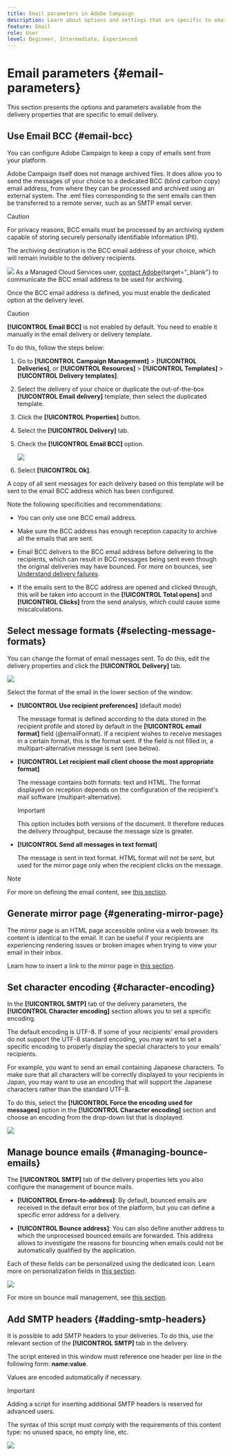 ```yaml
---
title: Email parameters in Adobe Campaign
description: Learn about options and settings that are specific to email delivery in Adobe Campaign.
feature: Email
role: User
level: Beginner, Intermediate, Experienced
---
```

# Email parameters {#email-parameters}

This section presents the options and parameters available from the delivery properties that are specific to email delivery.

## Use Email BCC {#email-bcc}

<!--
>[!NOTE]
>
>This capability is available starting Campaign v8.3. To check your version, refer to [this section](../start/compatibility-matrix.md#how-to-check-your-campaign-version-and-buildversion)-->

You can configure Adobe Campaign to keep a copy of emails sent from your platform.

Adobe Campaign itself does not manage archived files. It does allow you to send the messages of your choice to a dedicated BCC (blind carbon copy) email address, from where they can be processed and archived using an external system. The .eml files corresponding to the sent emails can then be transferred to a remote server, such as an SMTP email server.

>[!CAUTION]
>
>For privacy reasons, BCC emails must be processed by an archiving system capable of storing securely personally identifiable information (PII).

The archiving destination is the BCC email address of your choice, which will remain invisible to the delivery recipients.

![](../assets/do-not-localize/speech.png)  As a Managed Cloud Services user, [contact Adobe](../start/campaign-faq.md#support){target="_blank"} to communicate the BCC email address to be used for archiving.

Once the BCC email address is defined, you must enable the dedicated option at the delivery level.

>[!CAUTION]
>
>**[!UICONTROL Email BCC]** is not enabled by default. You need to enable it manually in the email delivery or delivery template.

To do this, follow the steps below:

1. Go to **[!UICONTROL Campaign Management]** > **[!UICONTROL Deliveries]**, or **[!UICONTROL Resources]** > **[!UICONTROL Templates]** > **[!UICONTROL Delivery templates]**.
1. Select the delivery of your choice or duplicate the out-of-the-box **[!UICONTROL Email delivery]** template, then select the duplicated template.
1. Click the **[!UICONTROL Properties]** button.
1. Select the **[!UICONTROL Delivery]** tab.
1. Check the **[!UICONTROL Email BCC]** option.

    ![](assets/email-bcc.png)

1. Select **[!UICONTROL Ok]**.

A copy of all sent messages for each delivery based on this template will be sent to the email BCC address which has been configured.

Note the following specificities and recommendations:

* You can only use one BCC email address.

* Make sure the BCC address has enough reception capacity to archive all the emails that are sent.

* Email BCC <!--with Enhanced MTA--> delivers to the BCC email address before delivering to the recipients, which can result in BCC messages being sent even though the original deliveries may have bounced. For more on bounces, see [Understand delivery failures](delivery-failures.md).

* If the emails sent to the BCC address are opened and clicked through, this will be taken into account in the **[!UICONTROL Total opens]** and **[!UICONTROL Clicks]** from the send analysis, which could cause some miscalculations.

<!--Only successfully sent emails are taken in account, bounces are not.-->

## Select message formats {#selecting-message-formats}

You can change the format of email messages sent. To do this, edit the delivery properties and click the **[!UICONTROL Delivery]** tab.

![](assets/email-message-format.png)

Select the format of the email in the lower section of the window:

* **[!UICONTROL Use recipient preferences]** (default mode)

  The message format is defined according to the data stored in the recipient profile and stored by default in the **[!UICONTROL email format]** field (@emailFormat). If a recipient wishes to receive messages in a certain format, this is the format sent. If the field is not filled in, a multipart-alternative message is sent (see below).

* **[!UICONTROL Let recipient mail client choose the most appropriate format]**

  The message contains both formats: text and HTML. The format displayed on reception depends on the configuration of the recipient's mail software (multipart-alternative).

  >[!IMPORTANT]
  >
  >This option includes both versions of the document. It therefore reduces the delivery throughput, because the message size is greater.

* **[!UICONTROL Send all messages in text format]**

  The message is sent in text format. HTML format will not be sent, but used for the mirror page only when the recipient clicks on the message.

>[!NOTE]
>
>For more on defining the email content, see [this section](xxx).

## Generate mirror page {#generating-mirror-page}

The mirror page is an HTML page accessible online via a web browser. Its content is identical to the email. It can be useful if your recipients are experiencing rendering issues or broken images when trying to view your email in their inbox.

Learn how to insert a link to the mirror page in [this section](mirror-page.md).

## Set character encoding {#character-encoding}

In the **[!UICONTROL SMTP]** tab of the delivery parameters, the **[!UICONTROL Character encoding]** section allows you to set a specific encoding.

The default encoding is UTF-8. If some of your recipients' email providers do not support the UTF-8 standard encoding, you may want to set a specific encoding to properly display the special characters to your emails' recipients.

For example, you want to send an email containing Japanese characters. To make sure that all characters will be correctly displayed to your recipients in Japan, you may want to use an encoding that will support the Japanese characters rather than the standard UTF-8.

To do this, select the **[!UICONTROL Force the encoding used for messages]** option in the **[!UICONTROL Character encoding]** section and choose an encoding from the drop-down list that is displayed.

![](assets/email-smtp-encoding.png)

## Manage bounce emails {#managing-bounce-emails}

The **[!UICONTROL SMTP]** tab of the delivery properties lets you also configure the management of bounce mails.

* **[!UICONTROL Errors-to-address]**: By default, bounced emails are received in the default error box of the platform, but you can define a specific error address for a delivery.

* **[!UICONTROL Bounce address]**: You can also define another address to which the unprocessed bounced emails are forwarded. This address allows to investigate the reasons for bouncing when emails could not be automatically qualified by the application.

Each of these fields can be personalized using the dedicated icon. Learn more on personalization fields in [this section](personalization-fields.md).

![](assets/email-smtp-bounce.png)

For more on bounce mail management, see [this section](delivery-failures.md#bounce-mail-management).

## Add SMTP headers {#adding-smtp-headers}

It is possible to add SMTP headers to your deliveries. To do this, use the relevant section of the **[!UICONTROL SMTP]** tab in the delivery.

The script entered in this window must reference one header per line in the following form: **name:value**.

Values are encoded automatically if necessary.

>[!IMPORTANT]
>
>Adding a script for inserting additional SMTP headers is reserved for advanced users.
>
>The syntax of this script must comply with the requirements of this content type: no unused space, no empty line, etc.

![](assets/email-smtp-headers.png)

